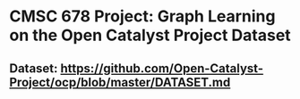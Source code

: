 # CMSC 678 Project: Graph Learning on the Open Catalyst Project Dataset

## Dataset: https://github.com/Open-Catalyst-Project/ocp/blob/master/DATASET.md
